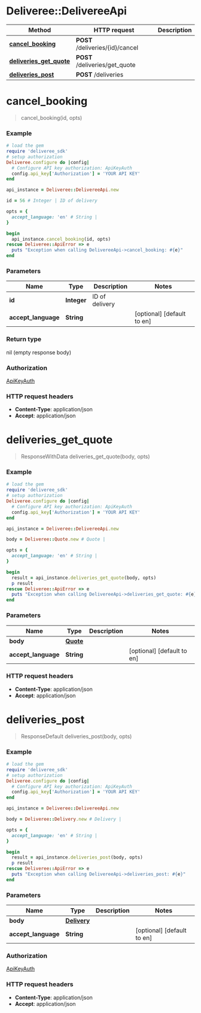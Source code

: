 # Deliveree::DelivereeApi

Method | HTTP request | Description
------------- | ------------- | -------------
[**cancel_booking**](DelivereeApi.md#cancel_booking) | **POST** /deliveries/{id}/cancel | 
[**deliveries_get_quote**](DelivereeApi.md#deliveries_get_quote) | **POST** /deliveries/get_quote | 
[**deliveries_post**](DelivereeApi.md#deliveries_post) | **POST** /deliveries | 


# **cancel_booking**
> cancel_booking(id, opts)


### Example
```ruby
# load the gem
require 'deliveree_sdk'
# setup authorization
Deliveree.configure do |config|
  # Configure API key authorization: ApiKeyAuth
  config.api_key['Authorization'] = 'YOUR API KEY'
end

api_instance = Deliveree::DelivereeApi.new

id = 56 # Integer | ID of delivery

opts = { 
  accept_language: 'en' # String | 
}

begin
  api_instance.cancel_booking(id, opts)
rescue Deliveree::ApiError => e
  puts "Exception when calling DelivereeApi->cancel_booking: #{e}"
end
```

### Parameters

Name | Type | Description  | Notes
------------- | ------------- | ------------- | -------------
 **id** | **Integer**| ID of delivery | 
 **accept_language** | **String**|  | [optional] [default to en]

### Return type

nil (empty response body)

### Authorization

[ApiKeyAuth](../README.md#ApiKeyAuth)

### HTTP request headers

 - **Content-Type**: application/json
 - **Accept**: application/json



# **deliveries_get_quote**
> ResponseWithData deliveries_get_quote(body, opts)



### Example
```ruby
# load the gem
require 'deliveree_sdk'
# setup authorization
Deliveree.configure do |config|
  # Configure API key authorization: ApiKeyAuth
  config.api_key['Authorization'] = 'YOUR API KEY'
end

api_instance = Deliveree::DelivereeApi.new

body = Deliveree::Quote.new # Quote | 

opts = { 
  accept_language: 'en' # String | 
}

begin
  result = api_instance.deliveries_get_quote(body, opts)
  p result
rescue Deliveree::ApiError => e
  puts "Exception when calling DelivereeApi->deliveries_get_quote: #{e}"
end
```

### Parameters

Name | Type | Description  | Notes
------------- | ------------- | ------------- | -------------
 **body** | [**Quote**](Quote.md)|  | 
 **accept_language** | **String**|  | [optional] [default to en]

### HTTP request headers

 - **Content-Type**: application/json
 - **Accept**: application/json


# **deliveries_post**
> ResponseDefault deliveries_post(body, opts)


### Example
```ruby
# load the gem
require 'deliveree_sdk'
# setup authorization
Deliveree.configure do |config|
  # Configure API key authorization: ApiKeyAuth
  config.api_key['Authorization'] = 'YOUR API KEY'
end

api_instance = Deliveree::DelivereeApi.new

body = Deliveree::Delivery.new # Delivery | 

opts = { 
  accept_language: 'en' # String | 
}

begin
  result = api_instance.deliveries_post(body, opts)
  p result
rescue Deliveree::ApiError => e
  puts "Exception when calling DelivereeApi->deliveries_post: #{e}"
end
```

### Parameters

Name | Type | Description  | Notes
------------- | ------------- | ------------- | -------------
 **body** | [**Delivery**](Delivery.md)|  | 
 **accept_language** | **String**|  | [optional] [default to en]


### Authorization

[ApiKeyAuth](../README.md#ApiKeyAuth)

### HTTP request headers

 - **Content-Type**: application/json
 - **Accept**: application/json



